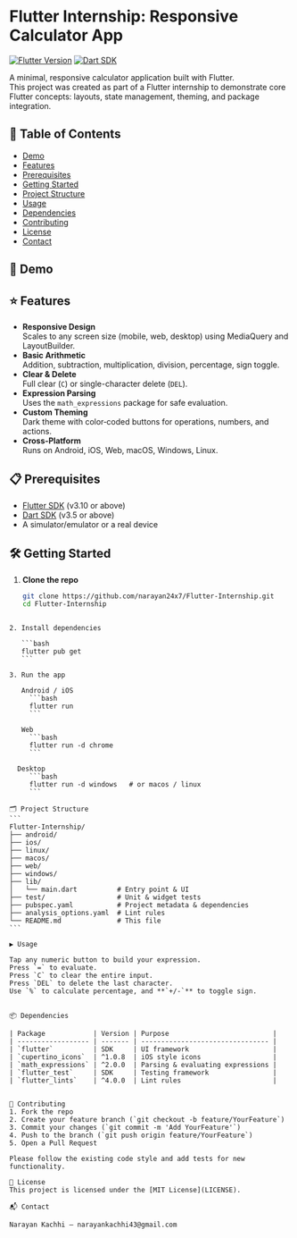 # Flutter Internship: Responsive Calculator App

[![Flutter Version](https://img.shields.io/badge/flutter-3.10%2B-blue.svg)](https://flutter.dev)
[![Dart SDK](https://img.shields.io/badge/dart-3.5%2B-blue.svg)](https://dart.dev)

A minimal, responsive calculator application built with Flutter.  
This project was created as part of a Flutter internship to demonstrate core Flutter concepts: layouts, state management, theming, and package integration.

## 🚀 Table of Contents

- [Demo](#-demo)  
- [Features](#-features)  
- [Prerequisites](#-prerequisites)  
- [Getting Started](#-getting-started)  
- [Project Structure](#-project-structure)  
- [Usage](#-usage)  
- [Dependencies](#-dependencies)  
- [Contributing](#-contributing)  
- [License](#-license)  
- [Contact](#-contact)  

## 🎥 Demo

## ⭐ Features

- **Responsive Design**  
  Scales to any screen size (mobile, web, desktop) using MediaQuery and LayoutBuilder.
- **Basic Arithmetic**  
  Addition, subtraction, multiplication, division, percentage, sign toggle.
- **Clear & Delete**  
  Full clear (`C`) or single-character delete (`DEL`).
- **Expression Parsing**  
  Uses the `math_expressions` package for safe evaluation.
- **Custom Theming**  
  Dark theme with color‑coded buttons for operations, numbers, and actions.
- **Cross‑Platform**  
  Runs on Android, iOS, Web, macOS, Windows, Linux.

## 📋 Prerequisites

- [Flutter SDK](https://flutter.dev/docs/get-started/install) (v3.10 or above)
- [Dart SDK](https://dart.dev/get-dart) (v3.5 or above)
- A simulator/emulator or a real device

## 🛠 Getting Started

1. **Clone the repo**  
   ```bash
   git clone https://github.com/narayan24x7/Flutter-Internship.git
   cd Flutter-Internship
````

2. Install dependencies

   ```bash
   flutter pub get
   ```

3. Run the app

   Android / iOS
     ```bash
     flutter run
     ```

   Web
     ```bash
     flutter run -d chrome
     ```

  Desktop
     ```bash
     flutter run -d windows   # or macos / linux
     ```

🗂 Project Structure
```
Flutter-Internship/
├── android/
├── ios/
├── linux/
├── macos/
├── web/
├── windows/
├── lib/
│   └── main.dart          # Entry point & UI
├── test/                  # Unit & widget tests
├── pubspec.yaml           # Project metadata & dependencies
├── analysis_options.yaml  # Lint rules
└── README.md              # This file
```

▶️ Usage

Tap any numeric button to build your expression.
Press `=` to evaluate.
Press `C` to clear the entire input.
Press `DEL` to delete the last character.
Use `%` to calculate percentage, and **`+/-`** to toggle sign.


📦 Dependencies

| Package            | Version | Purpose                          |
| ------------------ | ------- | -------------------------------- |
| `flutter`          | SDK     | UI framework                     |
| `cupertino_icons`  | ^1.0.8  | iOS style icons                  |
| `math_expressions` | ^2.0.0  | Parsing & evaluating expressions |
| `flutter_test`     | SDK     | Testing framework                |
| `flutter_lints`    | ^4.0.0  | Lint rules                       |


🤝 Contributing
1. Fork the repo
2. Create your feature branch (`git checkout -b feature/YourFeature`)
3. Commit your changes (`git commit -m 'Add YourFeature'`)
4. Push to the branch (`git push origin feature/YourFeature`)
5. Open a Pull Request

Please follow the existing code style and add tests for new functionality.

📄 License
This project is licensed under the [MIT License](LICENSE).

📬 Contact

Narayan Kachhi – narayankachhi43@gmail.com
